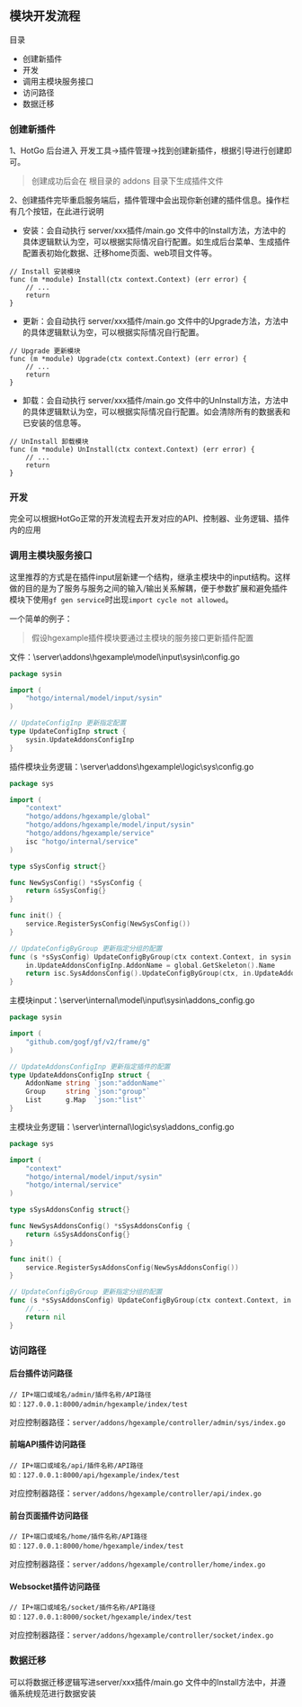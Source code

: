 ## 模块开发流程

目录

- 创建新插件
- 开发
- 调用主模块服务接口
- 访问路径
- 数据迁移



### 创建新插件

1、HotGo 后台进入 开发工具->插件管理->找到创建新插件，根据引导进行创建即可。

> 创建成功后会在 根目录的 addons 目录下生成插件文件

2、创建插件完毕重启服务端后，插件管理中会出现你新创建的插件信息。操作栏有几个按钮，在此进行说明
- 安装：会自动执行 server/xxx插件/main.go 文件中的Install方法，方法中的具体逻辑默认为空，可以根据实际情况自行配置。如生成后台菜单、生成插件配置表初始化数据、迁移home页面、web项目文件等。
```
// Install 安装模块
func (m *module) Install(ctx context.Context) (err error) {
	// ...
	return
}
```

- 更新：会自动执行 server/xxx插件/main.go 文件中的Upgrade方法，方法中的具体逻辑默认为空，可以根据实际情况自行配置。
```
// Upgrade 更新模块
func (m *module) Upgrade(ctx context.Context) (err error) {
	// ...
	return
}
```

- 卸载：会自动执行 server/xxx插件/main.go 文件中的UnInstall方法，方法中的具体逻辑默认为空，可以根据实际情况自行配置。如会清除所有的数据表和已安装的信息等。
```
// UnInstall 卸载模块
func (m *module) UnInstall(ctx context.Context) (err error) {
	// ...
	return
}
```



### 开发

完全可以根据HotGo正常的开发流程去开发对应的API、控制器、业务逻辑、插件内的应用

### 调用主模块服务接口

这里推荐的方式是在插件input层新建一个结构，继承主模块中的input结构。这样做的目的是为了服务与服务之间的输入/输出关系解耦，便于参数扩展和避免插件模块下使用`gf gen service`时出现`import cycle not allowed`。

一个简单的例子：
> 假设hgexample插件模块要通过主模块的服务接口更新插件配置

文件：\server\addons\hgexample\model\input\sysin\config.go
```go
package sysin

import (
	"hotgo/internal/model/input/sysin"
)

// UpdateConfigInp 更新指定配置
type UpdateConfigInp struct {
	sysin.UpdateAddonsConfigInp
}

```

插件模块业务逻辑：\server\addons\hgexample\logic\sys\config.go
```go
package sys

import (
	"context"
	"hotgo/addons/hgexample/global"
	"hotgo/addons/hgexample/model/input/sysin"
	"hotgo/addons/hgexample/service"
	isc "hotgo/internal/service"
)

type sSysConfig struct{}

func NewSysConfig() *sSysConfig {
	return &sSysConfig{}
}

func init() {
	service.RegisterSysConfig(NewSysConfig())
}

// UpdateConfigByGroup 更新指定分组的配置
func (s *sSysConfig) UpdateConfigByGroup(ctx context.Context, in sysin.UpdateConfigInp) error {
	in.UpdateAddonsConfigInp.AddonName = global.GetSkeleton().Name
	return isc.SysAddonsConfig().UpdateConfigByGroup(ctx, in.UpdateAddonsConfigInp)
}

```

主模块input：\server\internal\model\input\sysin\addons_config.go
```go
package sysin

import (
	"github.com/gogf/gf/v2/frame/g"
)

// UpdateAddonsConfigInp 更新指定插件的配置
type UpdateAddonsConfigInp struct {
	AddonName string `json:"addonName"`
	Group     string `json:"group"`
	List      g.Map  `json:"list"`
}

```

主模块业务逻辑：\server\internal\logic\sys\addons_config.go
```go
package sys

import (
	"context"
	"hotgo/internal/model/input/sysin"
	"hotgo/internal/service"
)

type sSysAddonsConfig struct{}

func NewSysAddonsConfig() *sSysAddonsConfig {
	return &sSysAddonsConfig{}
}

func init() {
	service.RegisterSysAddonsConfig(NewSysAddonsConfig())
}

// UpdateConfigByGroup 更新指定分组的配置
func (s *sSysAddonsConfig) UpdateConfigByGroup(ctx context.Context, in sysin.UpdateAddonsConfigInp) error {
	// ...
	return nil
}

```




### 访问路径

#### 后台插件访问路径

```
// IP+端口或域名/admin/插件名称/API路径
如：127.0.0.1:8000/admin/hgexample/index/test
```

对应控制器路径：`server/addons/hgexample/controller/admin/sys/index.go`

#### 前端API插件访问路径

```
// IP+端口或域名/api/插件名称/API路径
如：127.0.0.1:8000/api/hgexample/index/test
```

对应控制器路径：`server/addons/hgexample/controller/api/index.go`

#### 前台页面插件访问路径

```
// IP+端口或域名/home/插件名称/API路径
如：127.0.0.1:8000/home/hgexample/index/test
```

对应控制器路径：`server/addons/hgexample/controller/home/index.go`


#### Websocket插件访问路径

```
// IP+端口或域名/socket/插件名称/API路径
如：127.0.0.1:8000/socket/hgexample/index/test
```

对应控制器路径：`server/addons/hgexample/controller/socket/index.go`


### 数据迁移

可以将数据迁移逻辑写进server/xxx插件/main.go 文件中的Install方法中，并遵循系统规范进行数据安装
